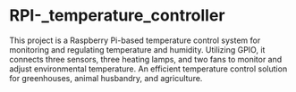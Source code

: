 # RPI-_temperature_controller
This project is a Raspberry Pi-based temperature control system for monitoring and regulating temperature and humidity. Utilizing GPIO, it connects three sensors, three heating lamps, and two fans to monitor and adjust environmental temperature. An efficient temperature control solution for greenhouses, animal husbandry, and agriculture.
